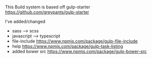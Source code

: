 This Build system is based off gulp-starter
https://github.com/greypants/gulp-starter

I've added/changed
- sass --> scss
- javascript --> typescript
- file-include https://www.npmjs.com/package/gulp-file-include
- help https://www.npmjs.com/package/gulp-task-listing
- added bower src https://www.npmjs.com/package/gulp-bower-src